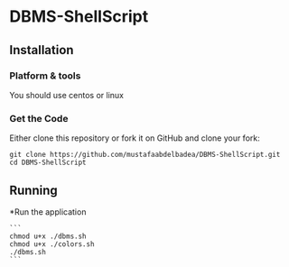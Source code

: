 # DBMS-ShellScript

## Installation

### Platform & tools
You should use centos or linux 
### Get the Code

Either clone this repository or fork it on GitHub and clone your fork:

```
git clone https://github.com/mustafaabdelbadea/DBMS-ShellScript.git
cd DBMS-ShellScript
```

## Running
*Run the application

    ```
    chmod u+x ./dbms.sh
    chmod u+x ./colors.sh
    ./dbms.sh
    ```

